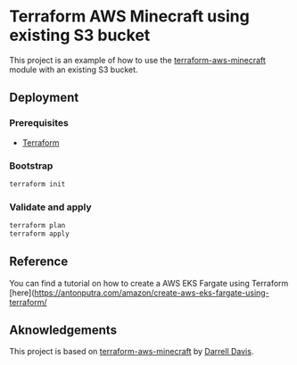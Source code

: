 # Terraform AWS Minecraft using existing S3 bucket

This project is an example of how to use the [terraform-aws-minecraft](../..) module with an existing S3 bucket.

## Deployment

### Prerequisites

- [Terraform](https://www.terraform.io/downloads.html)

### Bootstrap

```sh
terraform init
```

### Validate and apply

```sh
terraform plan
terraform apply
```

## Reference

You can find a tutorial on how to create a AWS EKS Fargate using Terraform [here](https://antonputra.com/amazon/create-aws-eks-fargate-using-terraform/

## Aknowledgements

This project is based on [terraform-aws-minecraft](https://github.com/darrelldavis/terraform-aws-minecraft) by [Darrell Davis](https://github.com/darrelldavis).
